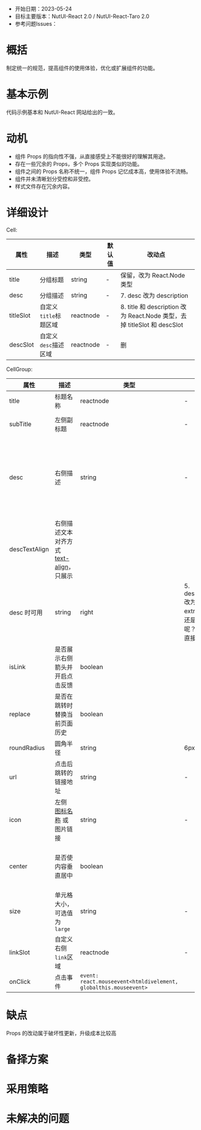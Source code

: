 - 开始日期：2023-05-24
- 目标主要版本：NutUI-React 2.0 / NutUI-React-Taro 2.0
- 参考问题Issues：

# 概括

制定统一的规范，提高组件的使用体验，优化或扩展组件的功能。


# 基本示例

代码示例基本和 NutUI-React 网站给出的一致。


# 动机

- 组件 Props 的指向性不强，从直接感受上不能很好的理解其用途。
- 存在一些冗余的 Props，多个 Props 实现类似的功能。
- 组件之间的 Props 名称不统一，组件 Props 记忆成本高，使用体验不流畅。
- 组件并未清晰划分受控和非受控。
- 样式文件存在冗余内容。


# 详细设计


Cell:

| 属性 | 描述 | 类型 | 默认值 | 改动点 |
| --- | --- | --- | --- | --- |
| title | 分组标题 | string | - | 保留，改为 React.Node 类型 |
| desc | 分组描述 | string | - | 7. desc 改为 description |
| titleSlot | 自定义`title`标题区域 | reactnode | - | 8. title 和 description 改为 React.Node 类型，去掉 titleSlot 和 descSlot |
| descSlot | 自定义`desc`描述区域 | reactnode | - | 删 |

CellGroup:
    
| 属性 | 描述 | 类型 | 默认值 | 改动点 |
| --- | --- | --- | --- | --- |
| title | 标题名称 | reactnode | - |      |
| subTitle | 左侧副标题 | reactnode | - | 4. subTitle 改为 description |
| desc | 右侧描述 | string | - | 1. desc 改为 extra  2. extra 改为 React.Node 类型，去掉 isLink、url、linkSlot、replace   |
| descTextAlign | 右侧描述文本对齐方式 [text-align](https://www.w3school.com.cn/cssref/pr_text_text-align.asp)，只展示
desc 时可用 | string | right | 5. descTextAlign 改为 extraAlign，还是直接去掉呢？  结论是：直接去掉 |
| isLink | 是否展示右侧箭头并开启点击反馈 | boolean |  | 删 |
| replace | 是否在跳转时替换当前页面历史 | boolean |  | 删 |
| roundRadius | 圆角半径 | string | 6px | 3. 改为 radius |
| url | 点击后跳转的链接地址 | string | - | 删 |
| icon | 左侧 [图标名称](#/icon) 或图片链接 | string | - | 删，放在title 节点中 |
| center | 是否使内容垂直居中 | boolean |  | 6. center 去掉，改为 align，默认 flex-start。 |
| size | 单元格大小，可选值为 `large` | string | - | 删 |
| linkSlot | 自定义右侧`link`区域 | reactnode | - | 删 |
| onClick | 点击事件 | `event: react.mouseevent<htmldivelement, globalthis.mouseevent>` |  |  |


# 缺点

Props 的改动属于破坏性更新，升级成本比较高

# 备择方案


# 采用策略


# 未解决的问题

